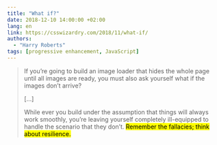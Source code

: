 ```yaml
---
title: "What if?"
date: 2018-12-10 14:00:00 +02:00
lang: en
link: https://csswizardry.com/2018/11/what-if/
authors:
  - "Harry Roberts"
tags: [progressive enhancement, JavaScript]
---
```


> If you’re going to build an image loader that hides the whole page until all images are ready, you must also ask yourself what if the images don’t arrive?
>
> […]
>
> While ever you build under the assumption that things will always work smoothly, you’re leaving yourself completely ill-equipped to handle the scenario that they don’t. <mark>Remember the fallacies; think about resilience.</mark>
